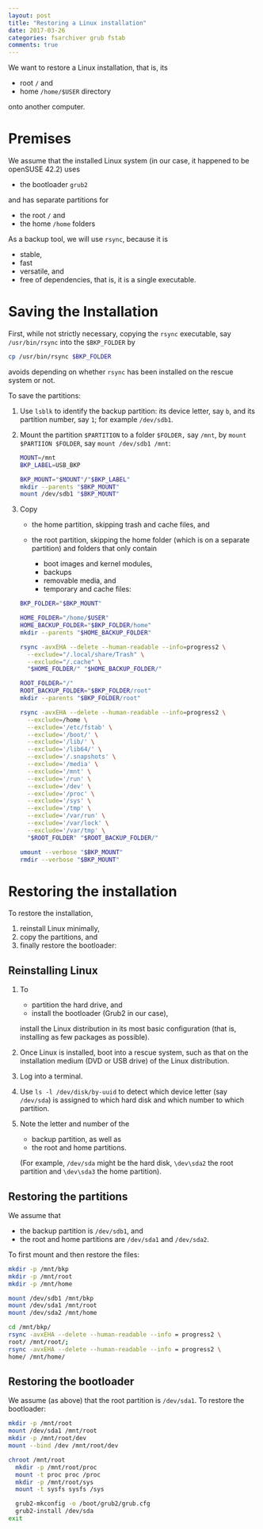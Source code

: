 ```yaml
---
layout: post
title: "Restoring a Linux installation"
date: 2017-03-26
categories: fsarchiver grub fstab
comments: true
---
```


We want to restore a Linux installation, that is, its

- root `/` and
- home `/home/$USER` directory

onto another computer.

# Premises

We assume that the installed Linux system (in our case, it happened to be openSUSE 42.2) uses

- the bootloader `grub2`

and has separate partitions for

- the root `/` and
- the home `/home` folders

As a backup tool, we will use `rsync`, because it is

- stable,
- fast
- versatile, and
- free of dependencies, that is, it is a single executable.

# Saving the Installation

First, while not strictly necessary, copying the `rsync` executable, say `/usr/bin/rsync` into the `$BKP_FOLDER` by

```sh
cp /usr/bin/rsync $BKP_FOLDER
```

avoids depending on whether `rsync` has been installed on the rescue system or not.

To save the partitions:

<!-- We assume that the backup partition is of type `NTFS`, the file system used by Microsoft Windows (32 bit). -->

1. Use `lsblk` to identify the backup partition: its device letter, say `b`, and its partition number, say `1`; for example `/dev/sdb1`.
1. Mount the partition `$PARTITION` to a folder `$FOLDER,` say `/mnt`, by `mount $PARTIION $FOLDER`, say `mount /dev/sdb1 /mnt`:
    <!-- To save our data, we choose `backup` as name of the folder in our backup partition: -->

    ```sh
    MOUNT=/mnt
    BKP_LABEL=USB_BKP

    BKP_MOUNT="$MOUNT"/"$BKP_LABEL"
    mkdir --parents "$BKP_MOUNT"
    mount /dev/sdb1 "$BKP_MOUNT"
    ```

1. Copy

    - the home partition, skipping trash and cache files, and
    - the root partition, skipping the home folder (which is on a separate partition) and folders that only contain

        - boot images and kernel modules,
        - backups
        - removable media, and
        - temporary and cache files:

    ```sh
    BKP_FOLDER="$BKP_MOUNT"

    HOME_FOLDER="/home/$USER"
    HOME_BACKUP_FOLDER="$BKP_FOLDER/home"
    mkdir --parents "$HOME_BACKUP_FOLDER"

    rsync -avxEHA --delete --human-readable --info=progress2 \
      --exclude="/.local/share/Trash" \
      --exclude="/.cache" \
      "$HOME_FOLDER/" "$HOME_BACKUP_FOLDER/"

    ROOT_FOLDER="/"
    ROOT_BACKUP_FOLDER="$BKP_FOLDER/root"
    mkdir --parents "$BKP_FOLDER/root"

    rsync -avxEHA --delete --human-readable --info=progress2 \
      --exclude=/home \
      --exclude='/etc/fstab' \
      --exclude='/boot/' \
      --exclude='/lib/' \
      --exclude='/lib64/' \
      --exclude='/.snapshots' \
      --exclude='/media' \
      --exclude='/mnt' \
      --exclude='/run' \
      --exclude='/dev' \
      --exclude='/proc' \
      --exclude='/sys' \
      --exclude='/tmp' \
      --exclude='/var/run' \
      --exclude='/var/lock' \
      --exclude='/var/tmp' \
      "$ROOT_FOLDER" "$ROOT_BACKUP_FOLDER/"

    umount --verbose "$BKP_MOUNT"
    rmdir --verbose "$BKP_MOUNT"
    ```

<!-- Saving the file-system table is not strictly necessary, but avoids editing manually certain IDs in the file-system table file `/etc/fstab` after restoring the root partition:  -->
<!-- Copy it into the `$BKP_FOLDER` by  -->
<!-- ```sh  -->
<!-- mkdir -p $BKP_FOLDER/etc  -->
<!-- cp /etc/fstab $BKP_FOLDER/etc/fstab  -->
<!-- ```  -->
<!--   -->
<!-- To explain:  -->
<!-- The file `/etc/fstab` mounts file systems, partitions, to directories, for example the root partition `/dev/sda1` to `/` and the home partition `/dev/sda2` to `/home`.  -->
<!-- These file systems are identified by a hexadecimal string, the universal unique identifier (UUID).  -->
<!--   -->
<!-- When reinstalling, these UUID are reassigned.  -->
<!-- The bootloader uses these reassigned UUIDs,  -->
<!-- We therefore save `/etc/fstab` and restore it afterwards, and thus keep the UUIDs as known to the bootloader.  -->
# Restoring the installation

To restore the installation,

1. reinstall Linux minimally,
1. copy the partitions, and
1. finally restore the bootloader:

## Reinstalling Linux

1. To

    - partition the hard drive, and
    - install the bootloader (Grub2 in our case),

    install the Linux distribution in its most basic configuration (that is, installing as few packages as possible).

2. Once Linux is installed, boot into a rescue system, such as that on the installation medium (DVD or USB drive) of the Linux distribution.
1. Log into a terminal.
1. Use `ls -l /dev/disk/by-uuid` to detect which device letter (say `/dev/sda`) is assigned to which hard disk and which number to which partition.
1. Note the letter and number of the

    - backup partition, as well as
    - the root and home partitions.

    (For example, `/dev/sda` might be the hard disk, `\dev\sda2` the root partition and `\dev\sda3` the home partition).

## Restoring the partitions

We assume that

- the backup partition is `/dev/sdb1`, and
- the root and home partitions are `/dev/sda1` and `/dev/sda2`.

To first mount and then restore the files:

```sh
mkdir -p /mnt/bkp
mkdir -p /mnt/root
mkdir -p /mnt/home

mount /dev/sdb1 /mnt/bkp
mount /dev/sda1 /mnt/root
mount /dev/sda2 /mnt/home

cd /mnt/bkp/
rsync -avxEHA --delete --human-readable --info = progress2 \
root/ /mnt/root/;
rsync -avxEHA --delete --human-readable --info = progress2 \
home/ /mnt/home/
```

## Restoring the bootloader

We assume (as above) that the root partition is `/dev/sda1`.
To restore the bootloader:

```sh
mkdir -p /mnt/root
mount /dev/sda1 /mnt/root
mkdir -p /mnt/root/dev
mount --bind /dev /mnt/root/dev

chroot /mnt/root
  mkdir -p /mnt/root/proc
  mount -t proc proc /proc
  mkdir -p /mnt/root/sys
  mount -t sysfs sysfs /sys

  grub2-mkconfig -o /boot/grub2/grub.cfg
  grub2-install /dev/sda
exit
```

<!-- ## Restoring /etc/fstab -->
<!--  -->
<!-- Either -->
<!--  -->
<!-- - you saved `/etc/fstab` before restoring the partitions, then copy it to `/etc/fstab` by -->
<!--  -->
<!-- ```sh -->
<!-- mkdir -p /mnt/bkp; -->
<!-- mkdir -p /mnt/root -->
<!-- mount /dev/sdb1 /mnt/bkp; -->
<!-- mount /dev/sda1 /mnt/root -->
<!-- cp /mnt/bkp/etc/fstab /mnt/root/etc/fstab -->
<!-- ``` -->
<!-- or -->
<!--  -->
<!-- - otherwise, use `ls -l /dev/disk/by-uuid` to update the UUID entries in `/etc/fstab` accordingly, say by `vim /etc/fstab`. -->
